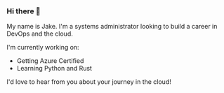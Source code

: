 ### Hi there 👋

My name is Jake. I'm a systems administrator looking to build a career in DevOps and the cloud.

I'm currently working on:
- Getting Azure Certified
- Learning Python and Rust

I'd love to hear from you about your journey in the cloud!
